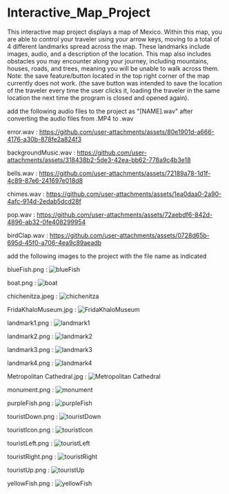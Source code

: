 # Interactive_Map_Project
This interactive map project displays a map of Mexico. Within this map, you are able to control your traveler using your arrow keys, moving to a total of 4 different landmarks spread across the map. These landmarks include images, audio, and a description of the location. This map also includes obstacles you may encounter along your journey, including mountains, houses, roads, and trees, meaning you will be unable to walk across them. 
Note: the save feature/button located in the top right corner of the map currently does not work. (the save button was intended to save the location of the traveler every time the user clicks it, loading the traveler in the same location the next time the program is closed and opened again). 

add the following audio files to the project as "[NAME].wav" after converting the audio files from .MP4 to .wav

error.wav : https://github.com/user-attachments/assets/80e1901d-a666-4176-a30b-878fe2a824f3

backgroundMusic.wav : https://github.com/user-attachments/assets/318438b2-5de3-42ea-bb62-778a9c4b3e18

bells.wav : https://github.com/user-attachments/assets/72189a78-1d1f-4c89-87e6-241697e018d8

chimes.wav : https://github.com/user-attachments/assets/1ea0daa0-2a90-4afc-914d-2edab5dcd28f

pop.wav : https://github.com/user-attachments/assets/72aebdf6-842d-4896-ab32-0fe408299954

birdClap.wav : https://github.com/user-attachments/assets/0728d65b-695d-45f0-a706-4ea9c89aeadb


add the following images to the project with the file name as indicated 

blueFish.png : ![blueFish](https://github.com/user-attachments/assets/a868ad76-b6e3-4de1-aa0e-c1d6be90d38d)

boat.png : ![boat](https://github.com/user-attachments/assets/93d67c6d-1d13-484e-8d5c-5e250ed9b40a)

chichenitza.jpeg : ![chichenitza](https://github.com/user-attachments/assets/996bc9da-583f-4e7d-9373-787b965b2bc2)

FridaKhaloMuseum.jpg : ![FridaKhaloMuseum](https://github.com/user-attachments/assets/ce7342b4-b5f6-474f-9831-2dfa1275b196)

landmark1.png : ![landmark1](https://github.com/user-attachments/assets/3c847d7a-986a-4fb5-af62-521cb41c4a95)

landmark2.png : ![landmark2](https://github.com/user-attachments/assets/0e8d3a13-d549-4147-8bcc-d5c302f55574)

landmark3.png : ![landmark3](https://github.com/user-attachments/assets/da8bbf8b-2691-4fc8-8b9b-4bb16814efcf)

landmark4.png : ![landmark4](https://github.com/user-attachments/assets/a5bf4301-22cc-4beb-8456-38f686971280)

Metropolitan Cathedral.jpg : ![Metropolitan Cathedral](https://github.com/user-attachments/assets/02888cee-4961-4d4d-9f59-b0ec6bdcff2a)

monument.png : ![monument](https://github.com/user-attachments/assets/751a4895-c66e-41bb-85fd-810c8439796f)

purpleFish.png : ![purpleFish](https://github.com/user-attachments/assets/154dfde4-392c-4605-9e2a-ddd700408f9b)

touristDown.png : ![touristDown](https://github.com/user-attachments/assets/b0842362-f4f3-46dc-9138-44e209064ed6)

touristIcon.png : ![touristIcon](https://github.com/user-attachments/assets/e4cccae4-bf95-4001-b7b4-cba08fe101a8)

touristLeft.png : ![touristLeft](https://github.com/user-attachments/assets/86f89e0e-4971-432b-97f7-92c88a65b037)

touristRight.png : ![touristRight](https://github.com/user-attachments/assets/4b4a1a60-a138-4360-baa4-d69858f4810a)

touristUp.png : ![touristUp](https://github.com/user-attachments/assets/5054799e-9453-4573-99c7-0e7a2acee629)

yellowFish.png : ![yellowFish](https://github.com/user-attachments/assets/d86a3afa-9e6b-4590-bea1-f1ac9a803792)
